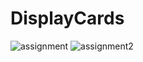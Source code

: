 # DisplayCards

![assignment](https://user-images.githubusercontent.com/17044000/44075996-3b9ff25a-9fbc-11e8-84fa-48d29a0c1654.PNG)
![assignment2](https://user-images.githubusercontent.com/17044000/44075997-3c104d52-9fbc-11e8-98a5-114d73c5beba.PNG)
